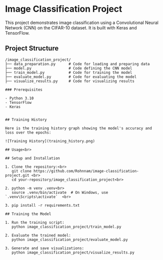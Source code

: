# Image Classification Project

This project demonstrates image classification using a Convolutional Neural Network (CNN) on the CIFAR-10 dataset. It is built with Keras and TensorFlow.

## Project Structure

```plaintext
/image_classification_project/
├── data_preparation.py      # Code for loading and preparing data
├── model.py                 # Code defining the CNN model
├── train_model.py           # Code for training the model
├── evaluate_model.py        # Code for evaluating the model
├── visualize_results.py     # Code for visualizing results

### Prerequisites

- Python 3.10
- TensorFlow
- Keras


## Training History

Here is the training history graph showing the model's accuracy and loss over the epochs:

![Training History](training_history.png)

## Usage<br>

## Setup and Installation

1. Clone the repository:<br>
   git clone https://github.com/Rohnnam/image-classification-project.git <br>
   cd your-repository/image_classification_project<br>

2. python -m venv .venv<br>
   source .venv/bin/activate  # On Windows, use `.venv\Scripts\activate`  <br>  

3. pip install -r requirements.txt

## Training the Model

1. Run the training script:
   python image_classification_project/train_model.py

2. Evaluate the trained model:
   python image_classification_project/evaluate_model.py

3. Generate and save visualizations:
   python image_classification_project/visualize_results.py
